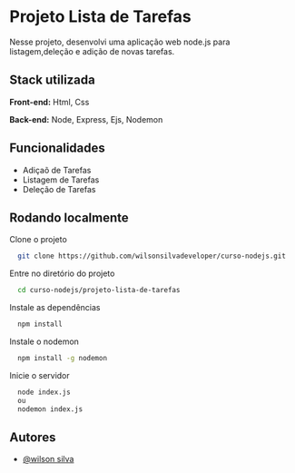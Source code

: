 
# Projeto Lista de Tarefas

Nesse projeto, desenvolvi uma aplicação web node.js para listagem,deleção e adição de novas tarefas.



## Stack utilizada

**Front-end:** Html, Css

**Back-end:** Node, Express, Ejs, Nodemon


## Funcionalidades

- Adiçaõ de Tarefas
- Listagem de Tarefas
- Deleção de Tarefas


## Rodando localmente

Clone o projeto

```bash
  git clone https://github.com/wilsonsilvadeveloper/curso-nodejs.git
```

Entre no diretório do projeto

```bash
  cd curso-nodejs/projeto-lista-de-tarefas
```

Instale as dependências

```bash
  npm install
```
Instale o nodemon

```bash
  npm install -g nodemon
```

Inicie o servidor

```bash
  node index.js
  ou
  nodemon index.js
```


## Autores

- [@wilson silva](https://www.github.com/wilsonsilvadeveloper)

